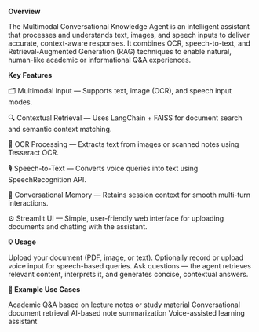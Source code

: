 **Overview**

The Multimodal Conversational Knowledge Agent is an intelligent assistant that processes and understands text, images, and speech inputs to deliver accurate, context-aware responses.
It combines OCR, speech-to-text, and Retrieval-Augmented Generation (RAG) techniques to enable natural, human-like academic or informational Q&A experiences.


**Key Features**

🗂️ Multimodal Input — Supports text, image (OCR), and speech input modes.

🔍 Contextual Retrieval — Uses LangChain + FAISS for document search and semantic context matching.

🧾 OCR Processing — Extracts text from images or scanned notes using Tesseract OCR.

🎙️ Speech-to-Text — Converts voice queries into text using SpeechRecognition API.

💬 Conversational Memory — Retains session context for smooth multi-turn interactions.

⚙️ Streamlit UI — Simple, user-friendly web interface for uploading documents and chatting with the assistant.


**💡 Usage**

Upload your document (PDF, image, or text).
Optionally record or upload voice input for speech-based queries.
Ask questions — the agent retrieves relevant content, interprets it, and generates concise, contextual answers.

**🧮 Example Use Cases**

Academic Q&A based on lecture notes or study material
Conversational document retrieval
AI-based note summarization
Voice-assisted learning assistant
